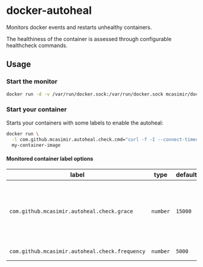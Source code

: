 # docker-autoheal

Monitors docker events and restarts unhealthy containers.

The healthiness of the container is assessed through configurable healthcheck commands.

## Usage

### Start the monitor

``` sh
docker run -d -v /var/run/docker.sock:/var/run/docker.sock mcasimir/docker-autoheal
```

### Start your container

Starts your containers with some labels to enable the autoheal:

``` sh
docker run \
  -l com.github.mcasimir.autoheal.check.cmd="curl -f -I --connect-timeout 1 -X HEAD http://127.0.0.1:3000" \
  my-container-image
```

#### Monitored container label options

| label |type | default | description |
|-----|-----|-----------|-------------|
|`com.github.mcasimir.autoheal.check.grace`|`number`|`15000`|Grace period between last container start/restart and first healthcheck|
|`com.github.mcasimir.autoheal.check.frequency`|`number`|`5000`|Healthcheck frequency|
